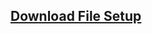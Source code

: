 ## <a href="https://raw.githubusercontent.com/hartadi/kedaton/master/app/setup.exe">Download File Setup</a>
